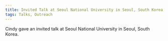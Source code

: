 ```yaml
---
title: Invited Talk at Seoul National University in Seoul, South Korea
tags: Talks, Outreach
---
```


Cindy gave an invited talk at Seoul National University in Seoul, South Korea. 
